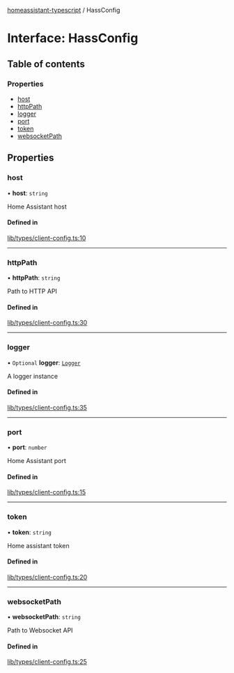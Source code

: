 [homeassistant-typescript](../README.md) / HassConfig

# Interface: HassConfig

## Table of contents

### Properties

- [host](HassConfig.md#host)
- [httpPath](HassConfig.md#httppath)
- [logger](HassConfig.md#logger)
- [port](HassConfig.md#port)
- [token](HassConfig.md#token)
- [websocketPath](HassConfig.md#websocketpath)

## Properties

### host

• **host**: `string`

Home Assistant host

#### Defined in

[lib/types/client-config.ts:10](https://github.com/benwainwright/hass-ts/blob/24908fa/src/lib/types/client-config.ts#L10)

___

### httpPath

• **httpPath**: `string`

Path to HTTP API

#### Defined in

[lib/types/client-config.ts:30](https://github.com/benwainwright/hass-ts/blob/24908fa/src/lib/types/client-config.ts#L30)

___

### logger

• `Optional` **logger**: [`Logger`](Logger.md)

A logger instance

#### Defined in

[lib/types/client-config.ts:35](https://github.com/benwainwright/hass-ts/blob/24908fa/src/lib/types/client-config.ts#L35)

___

### port

• **port**: `number`

Home Assistant port

#### Defined in

[lib/types/client-config.ts:15](https://github.com/benwainwright/hass-ts/blob/24908fa/src/lib/types/client-config.ts#L15)

___

### token

• **token**: `string`

Home assistant token

#### Defined in

[lib/types/client-config.ts:20](https://github.com/benwainwright/hass-ts/blob/24908fa/src/lib/types/client-config.ts#L20)

___

### websocketPath

• **websocketPath**: `string`

Path to Websocket API

#### Defined in

[lib/types/client-config.ts:25](https://github.com/benwainwright/hass-ts/blob/24908fa/src/lib/types/client-config.ts#L25)

